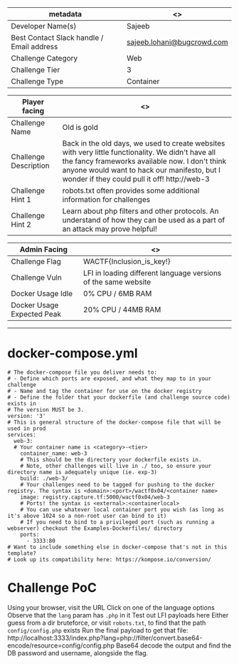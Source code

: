 | metadata | <> |
|--- | --- |
| Developer Name(s) | Sajeeb |
| Best Contact Slack handle / Email address | sajeeb.lohani@bugcrowd.com |
| Challenge Category | Web |
| Challenge Tier | 3 |
| Challenge Type | Container |

| Player facing | <> |
|--- | --- |
|Challenge Name | Old is gold |
|Challenge Description | Back in the old days, we used to create websites with very little functionality. We didn't have all the fancy frameworks available now. I don't think anyone would want to hack our manifesto, but I wonder if they could pull it off! http://web-3 | 
|Challenge Hint 1 | robots.txt often provides some additional information for challenges |
|Challenge Hint 2 | Learn about php filters and other protocols. An understand of how they can be used as a part of an attack may prove helpful! |

| Admin Facing | <> |
|--- | --- |
|Challenge Flag| WACTF{Inclusion_is_key!} |
|Challenge Vuln| LFI in loading different language versions of the same website |
|Docker Usage Idle| 0% CPU / 6MB RAM |
|Docker Usage Expected Peak| 20% CPU / 44MB RAM |
---
# docker-compose.yml
```
# The docker-compose file you deliver needs to:
# - Define which ports are exposed, and what they map to in your challenge
# - Name and tag the container for use on the docker registry
# - Define the folder that your dockerfile (and challenge source code) exists in
# The version MUST be 3.
version: '3'
# This is general structure of the docker-compose file that will be used in prod
services:
  web-3:
  # Your container name is <category>-<tier>
    container_name: web-3
    # This should be the directory your dockerfile exists in.
    # Note, other challenges will live in ./ too, so ensure your directory name is adequately unique (ie. exp-3)
    build: ./web-3/
    # Your challenges need to be tagged for pushing to the docker registry. The syntax is <domain>:<port>/wactf0x04/<container name>
    image: registry.capture.tf:5000/wactf0x04/web-3
    # Ports! the syntax is <external>:<containerlocal>
    # You can use whatever local container port you wish (as long as it's above 1024 so a non-root user can bind to it)
    # If you need to bind to a privileged port (such as running a webserver) checkout the Examples-Dockerfiles/ directory
    ports:
      - 3333:80
# Want to include something else in docker-compose that's not in this template?
# Look up its compatibility here: https://kompose.io/conversion/
```

# Challenge PoC
Using your browser, visit the URL
Click on one of the language options
Observe that the `lang` param has `.php` in it
Test out LFI payloads here
Either guess from a dir bruteforce, or visit `robots.txt`, to find that the path `config/config.php` exists
Run the final payload to get that file:
http://localhost:3333/index.php?lang=php://filter/convert.base64-encode/resource=config/config.php
Base64 decode the output and find the DB password and username, alongside the flag.